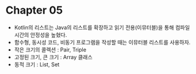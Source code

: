 # Chapter 05
- Kotlin의 리스트는 Java의 리스트를 확장하고 읽기 전용(이뮤터블)을 통해 컴파일 시간의 안정성을 높혔다.
- 함수형, 동시성 코드, 비동기 프로그램을 작성할 때는 이뮤터블 리스트를 사용하자.
- 작은 크기의 콜렉션 : Pair, Triple
- 고정된 크기, 큰 크기 : Array 클래스
- 동적 크기 : List, Set